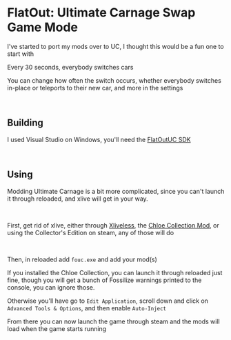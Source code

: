 # FlatOut: Ultimate Carnage Swap Game Mode

I've started to port my mods over to UC, I thought this would be a fun one to start with

Every 30 seconds, everybody switches cars

You can change how often the switch occurs, whether everybody switches in-place or teleports to their new car, and more in the settings

<br>

## Building

I used Visual Studio on Windows, you'll need the [FlatOutUC SDK](https://github.com/ZackWilde27/FlatOutUC_SDK)

<br>

## Using
Modding Ultimate Carnage is a bit more complicated, since you can't launch it through reloaded, and xlive will get in your way.

<br>

First, get rid of xlive, either through [Xliveless](https://community.pcgamingwiki.com/files/file/576-xliveless/), the [Chloe Collection Mod](https://gaycoderprincess.github.io/project/chloe-collection), or using the Collector's Edition on steam, any of those will do

<br>

Then, in reloaded add `fouc.exe` and add your mod(s)

If you installed the Chloe Collection, you can launch it through reloaded just fine, though you will get a bunch of Fossilize warnings printed to the console, you can ignore those.

Otherwise you'll have go to `Edit Application`, scroll down and click on `Advanced Tools & Options`, and then enable `Auto-Inject`

From there you can now launch the game through steam and the mods will load when the game starts running
